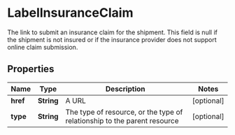

# LabelInsuranceClaim

The link to submit an insurance claim for the shipment.  This field is null if the shipment is not insured or if the insurance provider does not support online claim submission. 

## Properties

| Name | Type | Description | Notes |
|------------ | ------------- | ------------- | -------------|
|**href** | **String** | A URL |  [optional] |
|**type** | **String** | The type of resource, or the type of relationship to the parent resource |  [optional] |



